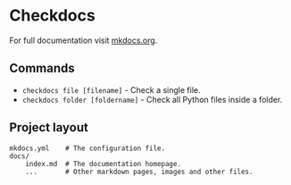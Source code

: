 # Checkdocs

For full documentation visit [mkdocs.org](https://www.mkdocs.org).

## Commands

* `checkdocs file [filename]` - Check a single file.
* `checkdocs folder [foldername]` - Check all Python files inside a folder.


## Project layout

    mkdocs.yml    # The configuration file.
    docs/
        index.md  # The documentation homepage.
        ...       # Other markdown pages, images and other files.
